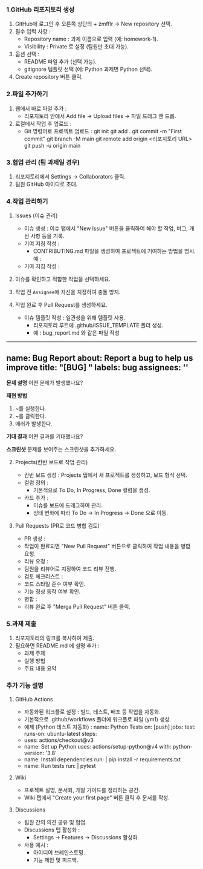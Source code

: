 ### 1.GitHub 리포지토리 생성
1. GitHub에 로그인 후 오른쪽 상단의 + zmfflr -> New repository 선택.
2. 필수 입력 사항 :
    - Repository name : 과제 이름으로 입력 (예: homework-1).
    - Visibility : Private 로 설정 (팀원만 초대 가능).
3. 옵션 선택 :
    - README 파일 추가 (선택 가능).
    - gitignore 템플릿 선택 (예: Python 과제면 Python 선택).
4. Create repository 버튼 클릭.

### 2.파일 추가하기
1. 웹에서 바로 파일 추가 :
    - 리포지토리 안에서 Add file -> Upload files -> 파일 드래그 앤 드롭.
2. 로컬에서 작업 후 업로드 :
    - Git 명렁어로 프로젝트 업로드 :
git init
git add .
git commit -m "First commit"
git branch -M main
git remote add origin <리포지토리 URL>
git push -u origin main

### 3.협업 관리 (팀 과제일 경우)
1. 리포지토리에서 Settings -> Collaborators 클릭.
2. 팀원 GitHub 아이디로 초대.

### 4.작업 관리하기
1. Issues (이슈 관리)
   - 이슈 생성 : 이슈 탭에서 "New lssue" 버튼을 클릭하여 해야 할 작업, 버그, 개선 사항 등을 기록.
   - 기여 지침 작성 :
      - CONTRIBUTING.md 파일을 생성하여 프로젝트에 기여하는 방법을 명시. 예 :
   - 기여 지침 작성 : 
1. 이슈를 확인하고 적합한 작업을 선택하세요.
2. 작업 전 `Assignee`에 자신을 지정하여 충돌 방지.
3. 작업 완료 후 Pull Request를 생성하세요.

   - 이슈 템플릿 작성 : 일관성을 위해 템플릿 사용.
      - 리포지토리 루트에 .github/ISSUE_TEMPLATE 폴더 생성.
      -  예 : bug_report.md 와 같은 파일 작성
---
name: Bug Report
about: Report a bug to help us improve
title: "[BUG] "
labels: bug
assignees: ''
---
**문제 설명**
어떤 문제가 발생했나요?

**재현 방법**
1. ~를 실행한다.
2. ~를 클릭한다.
3. 에러가 발생한다.

**기대 결과**
어떤 결과를 기대했나요?

**스크린샷**
문제를 보여주는 스크린샷을 추가하세요.

2. Projects(칸반 보드로 작업 관리)
   - 칸반 보드 생성 : Projects 탭에서 새 프로젝트를 생성하고, 보드 형식 선택.
   - 컬럼 정의 :
      - 기본적으로 To Do, In Progress, Done 컬럼을 생성.
   - 카드 추가 :
     - 이슈를 보드에 드래그하여 관리.
     - 상태 변화에 따라 To Do -> In Progress -> Done 으로 이동.

3. Pull Requests (PR로 코드 병합 검토)
   - PR 생성 :
    - 작업이 완료되면 "New Pull Request" 버튼으로 클릭하여 작업 내용을 병합 요청.
   - 리뷰 요청 :
    - 팀원을 리뷰어로 지정하여 코드 리뷰 진행.
   - 검토 체크리스트 :
    - 코드 스타일 준수 여부 확인.
    - 기능 정상 동작 여부 확인.
   - 병합 :
    - 리뷰 완료 후 "Merga Pull Request" 버튼 클릭.

### 5.과제 제출
1. 리포지토리의 링크를 복사하여 제출.
2. 필요하면 README.md 에 설명 추가 :
    - 과제 주제
    - 실행 방법
    - 주요 내용 요약

### 추가 기능 설명
1. GitHub Actions
    - 자동화된 워크플로 설정 : 빌드, 테스트, 배포 등 작업을 자동화.
    - 기본적으로 .github/workflows 폴더에 워크플로 파일 (ym1) 생성.
    - 예제 (Python 테스트 자동화) :
name: Python Tests
on: [push]
jobs:
  test:
    runs-on: ubuntu-latest
    steps:
    - uses: actions/checkout@v3
    - name: Set up Python
      uses: actions/setup-python@v4
      with:
        python-version: '3.8'
    - name: Install dependencies
      run: |
        pip install -r requirements.txt
    - name: Run tests
      run: |
        pytest

2. Wiki
    - 프로젝트 설명, 문서화, 개발 가이드를 정리하는 공간.
    -  Wiki 탭에서 "Create your first page" 버튼 클릭 후 문서를 작성.

3. Discussions
    - 팀원 간의 의견 공유 및 협업.
    - Discussions 탭 활성화 :
      - Settings -> Features -> Discussions 활성화.
    - 사용 예시 :
      - 아이디어 브레인스토밍.
      - 기능 제안 및 피드백.




